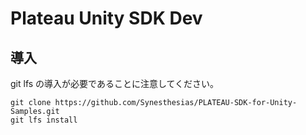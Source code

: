 # Plateau Unity SDK Dev
## 導入
git lfs の導入が必要であることに注意してください。
```
git clone https://github.com/Synesthesias/PLATEAU-SDK-for-Unity-Samples.git
git lfs install
```
